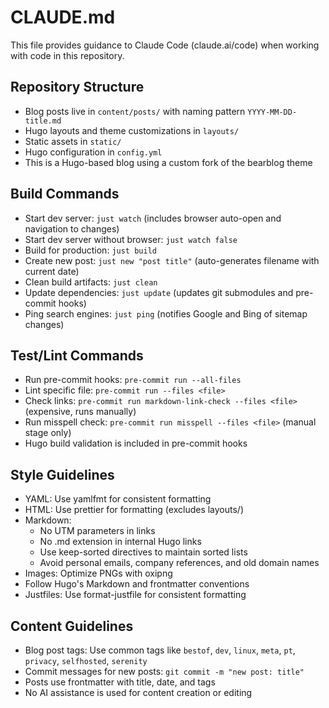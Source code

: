 # CLAUDE.md

This file provides guidance to Claude Code (claude.ai/code) when working with code in this repository.

## Repository Structure

- Blog posts live in `content/posts/` with naming pattern `YYYY-MM-DD-title.md`
- Hugo layouts and theme customizations in `layouts/`
- Static assets in `static/`
- Hugo configuration in `config.yml`
- This is a Hugo-based blog using a custom fork of the bearblog theme

## Build Commands

- Start dev server: `just watch` (includes browser auto-open and navigation to changes)
- Start dev server without browser: `just watch false`
- Build for production: `just build`
- Create new post: `just new "post title"` (auto-generates filename with current date)
- Clean build artifacts: `just clean`
- Update dependencies: `just update` (updates git submodules and pre-commit hooks)
- Ping search engines: `just ping` (notifies Google and Bing of sitemap changes)

## Test/Lint Commands

- Run pre-commit hooks: `pre-commit run --all-files`
- Lint specific file: `pre-commit run --files <file>`
- Check links: `pre-commit run markdown-link-check --files <file>` (expensive, runs manually)
- Run misspell check: `pre-commit run misspell --files <file>` (manual stage only)
- Hugo build validation is included in pre-commit hooks

## Style Guidelines

- YAML: Use yamlfmt for consistent formatting
- HTML: Use prettier for formatting (excludes layouts/)
- Markdown:
  - No UTM parameters in links
  - No .md extension in internal Hugo links
  - Use keep-sorted directives to maintain sorted lists
  - Avoid personal emails, company references, and old domain names
- Images: Optimize PNGs with oxipng
- Follow Hugo's Markdown and frontmatter conventions
- Justfiles: Use format-justfile for consistent formatting

## Content Guidelines

- Blog post tags: Use common tags like `bestof`, `dev`, `linux`, `meta`, `pt`, `privacy`, `selfhosted`, `serenity`
- Commit messages for new posts: `git commit -m "new post: title"`
- Posts use frontmatter with title, date, and tags
- No AI assistance is used for content creation or editing
